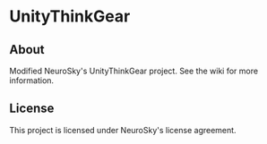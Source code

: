 # UnityThinkGear

## About
Modified NeuroSky's UnityThinkGear project.
See the wiki for more information.

## License
This project is licensed under NeuroSky's license agreement.